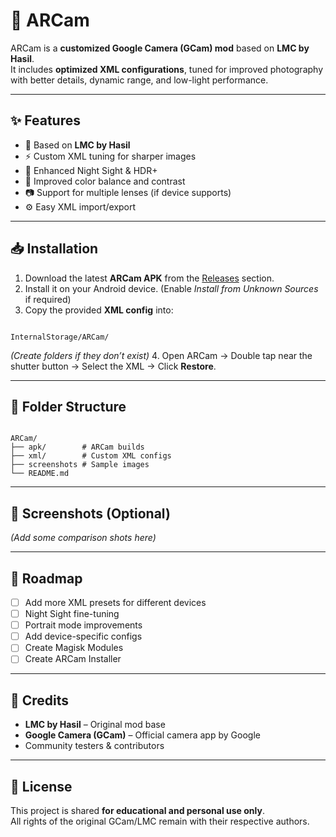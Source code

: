 
# 📸 ARCam

ARCam is a **customized Google Camera (GCam) mod** based on **LMC by Hasil**.  
It includes **optimized XML configurations**, tuned for improved photography with better details, dynamic range, and low-light performance.  

---

## ✨ Features

- 🔧 Based on **LMC by Hasil**
- ⚡ Custom XML tuning for sharper images
- 🌙 Enhanced Night Sight & HDR+
- 🎨 Improved color balance and contrast
- 📷 Support for multiple lenses (if device supports)
- ⚙️ Easy XML import/export

---

## 📥 Installation

1. Download the latest **ARCam APK** from the [Releases](../../releases) section.
2. Install it on your Android device. (Enable *Install from Unknown Sources* if required)
3. Copy the provided **XML config** into:
```

InternalStorage/ARCam/

```
*(Create folders if they don’t exist)*
4. Open ARCam → Double tap near the shutter button → Select the XML → Click **Restore**.

---

## 📂 Folder Structure
```

ARCam/
├── apk/        # ARCam builds
├── xml/        # Custom XML configs
├── screenshots # Sample images
└── README.md

```

---

## 📸 Screenshots (Optional)
*(Add some comparison shots here)*  

---

## 🚀 Roadmap
- [ ] Add more XML presets for different devices  
- [ ] Night Sight fine-tuning  
- [ ] Portrait mode improvements  
- [ ] Add device-specific configs  
- [ ] Create Magisk Modules
- [ ] Create ARCam Installer  

---

## 🙌 Credits
- **LMC by Hasil** – Original mod base  
- **Google Camera (GCam)** – Official camera app by Google  
- Community testers & contributors  

---

## 📜 License
This project is shared **for educational and personal use only**.  
All rights of the original GCam/LMC remain with their respective authors.

